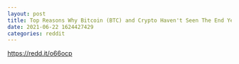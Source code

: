 ```yaml
--- 
layout: post 
title: Top Reasons Why Bitcoin (BTC) and Crypto Haven't Seen The End Yet!!! 
date: 2021-06-22 1624427429 
categories: reddit 
--- 
```

https://redd.it/o66ocp